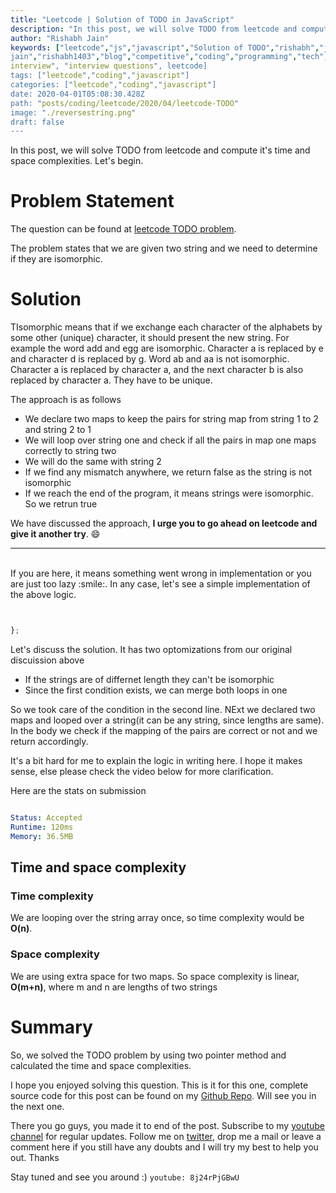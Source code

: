 ```yaml
---
title: "Leetcode | Solution of TODO in JavaScript"
description: "In this post, we will solve TODO from leetcode and compute it's time and space complexities. Let's begin."
author: "Rishabh Jain"
keywords: ["leetcode","js","javascript","Solution of TODO","rishabh","jain","rishabh
jain","rishabh1403","blog","competitive","coding","programming","tech","technology",
interview", "interview questions", leetcode]
tags: ["leetcode","coding","javascript"]
categories: ["leetcode","coding","javascript"]
date: 2020-04-01T05:08:30.428Z
path: "posts/coding/leetcode/2020/04/leetcode-TODO"
image: "./reversestring.png"
draft: false
---
```


In this post, we will solve TODO from leetcode and compute it's time and space complexities. Let's begin.
<!--more-->

# Problem Statement
The question can be found at [leetcode TODO problem](TODO).

The problem states that we are given two string and we need to determine if they are isomorphic.

# Solution

TIsomorphic means that if we exchange each character of the alphabets by some other (unique) character, it should present the new string. For example the word add and egg are isomorphic. Character a is replaced by e and character d is replaced by g. Word ab and aa is not isomorphic. Character a is replaced by character a, and the next character b is also replaced by character a. They have to be unique. 

The approach is as follows
- We declare two maps to keep the pairs for string map from string 1 to 2 and string 2 to 1
- We will loop over string one and check if all the pairs in map one maps correctly to string two
- We will do the same with string 2
- If we find any mismatch anywhere, we return false as the string is not isomorphic
- If we reach the end of the program, it means strings were isomorphic. So we retrun true


We have discussed the approach, **I urge you to go ahead on leetcode and give it another try**. :smile:

<hr />
<br />
If you are here, it means something went wrong in implementation or you are just too lazy :smile:. In any case, let's see a simple implementation of the above logic.

```js


};

```
Let's discuss the solution. It has two optomizations from our original discuission above
- If the strings are of differnet length they can't be isomorphic
- Since the first condition exists, we can merge both loops in one

So we took care of the condition in the second line. NExt we declared two maps and looped over a string(it can be any string, since lengths are same). In the body we check if the mapping of the pairs are correct or not and we return accordingly.

It's a bit hard for me to explain the logic in writing here. I hope it makes sense, else please check the video below for more clarification.


Here are the stats on submission

```yaml

Status: Accepted
Runtime: 120ms
Memory: 36.5MB

```

## Time and space complexity

### Time complexity

We are looping over the string array once, so time complexity
would be **O(n)**.

### Space complexity

We are using extra space for two maps. So space
complexity is linear, **O(m+n)**, where m and n are lengths of two strings

# Summary

So, we solved the TODO problem by using two pointer method and calculated the time and space complexities.

I hope you enjoyed solving this question. This is it for this one, complete source code for this post can be found on my [Github Repo](https://github.com/rishabh1403/leetcode-javascript-solutions). Will see you in the next one.

There you go guys, you made it to end of the post.  Subscribe to my [youtube channel](https://www.youtube.com/rishabh1403) for regular updates. Follow me on [twitter](https://www.twitter.com/rishabhjain1403), drop me a mail or leave a comment here if you still have any doubts and I will try my best to help you out. Thanks

Stay tuned and see you around :)
`youtube: 8j24rPjGBwU`